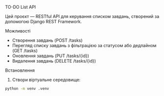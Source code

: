 TO-DO List API

Цей проєкт — RESTful API для керування списком завдань, створений за допомогою Django REST Framework.

Можливості

- Створення завдань (POST /tasks)
- Перегляд списку завдань з фільтрацією за статусом або дедлайном (GET /tasks)
- Оновлення завдань (PUT /tasks/{id})
- Видалення завдань (DELETE /tasks/{id})

Встановлення

1. Створи віртуальне середовище:
```bash
python -m venv .venv
